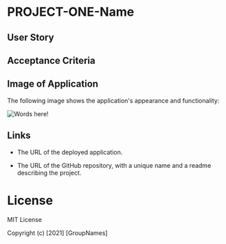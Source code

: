 # PROJECT-ONE-Name

## User Story

## Acceptance Criteria

## Image of Application

The following image shows the application's appearance and functionality:

![Words here!](./assets/Mockup.png)

## Links

- The URL of the deployed application.

- The URL of the GitHub repository, with a unique name and a readme describing the project.

# License

MIT License

Copyright (c) [2021] [GroupNames]
